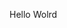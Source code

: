 Hello Wolrd






































































































































































































































































































































































































































































































































































































































































































































































































































































































































































































































































































































































































































































































































































































































































































































































































































































































































































































































































































































































































































































































































































































































































































































































































































































































































































































































































































































































































































































































































































































































































































































































































































































































































































































































































































































































































































































































































































































































































































































































































































































































































































































































































































































































































































































































































































































































































































































































































































